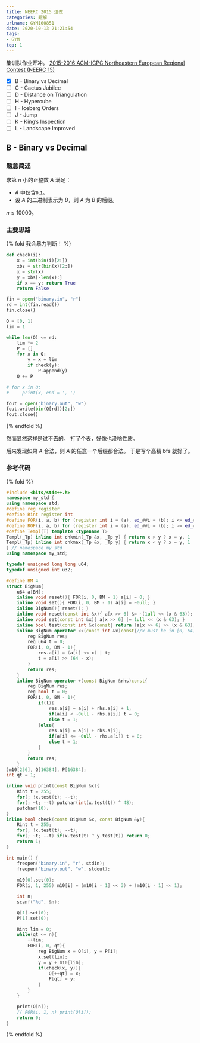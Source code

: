 ```yaml
---
title: NEERC 2015 选做
categories: 题解
urlname: GYM100851
date: 2020-10-13 21:21:54
tags:
- GYM
top: 1
---
```


集训队作业开冲。
[2015-2016 ACM-ICPC Northeastern European Regional Contest (NEERC 15)](https://codeforces.com/gym/100851)

- [x] B - Binary vs Decimal
- [ ] C - Cactus Jubilee
- [ ] D - Distance on Triangulation
- [ ] H - Hypercube
- [ ] I - Iceberg Orders
- [ ] J - Jump
- [ ] K - King’s Inspection
- [ ] L - Landscape Improved

<!-- more -->

## B - Binary vs Decimal

### 题意简述

求第 $n$ 小的正整数 $A$ 满足：
- $A$ 中仅含`0`,`1`。
- 设 $A$ 的二进制表示为 $B$，则 $A$ 为 $B$ 的后缀。

$n\le 10000$。

### 主要思路

{% fold 我会暴力判断！ %}
```py
def check(i):
    x = int(bin(i)[2:])
    xbs = str(bin(x)[2:])
    x = str(x)
    y = xbs[-len(x):]
    if x == y: return True
    return False

fin = open("binary.in", "r")
rd = int(fin.read())
fin.close()

Q = [0, 1]
lim = 1

while len(Q) <= rd:
    lim *= 2
    P = []
    for x in Q:
        y = x + lim
        if check(y):
            P.append(y)
    Q += P

# for x in Q:
#     print(x, end = ', ')

fout = open("binary.out", "w")
fout.write(bin(Q[rd])[2:])
fout.close()
```
{% endfold %}

然而显然这样是过不去的。
打了个表，好像也没啥性质。

后来发现如果 $A$ 合法，则 $A$ 的任意一个后缀都合法。
于是写个高精 bfs 就好了。

### 参考代码

{% fold %}
```cpp
#include <bits/stdc++.h>
namespace my_std {
using namespace std;
#define reg register
#define Rint register int
#define FOR(i, a, b) for (register int i = (a), ed_##i = (b); i <= ed_##i; ++i)
#define ROF(i, a, b) for (register int i = (a), ed_##i = (b); i >= ed_##i; --i)
#define Templ(T) template <typename T>
Templ(_Tp) inline int chkmin(_Tp &x, _Tp y) { return x > y ? x = y, 1 : 0; }
Templ(_Tp) inline int chkmax(_Tp &x, _Tp y) { return x < y ? x = y, 1 : 0; }
} // namespace my_std
using namespace my_std;

typedef unsigned long long u64;
typedef unsigned int u32;

#define BM 4
struct BigNum{
    u64 a[BM];
    inline void reset(){ FOR(i, 0, BM - 1) a[i] = 0; }
    inline void set(){ FOR(i, 0, BM - 1) a[i] = ~0ull; }
    inline BigNum(){ reset(); }
    inline void reset(const int &x){ a[x >> 6] &= ~(1ull << (x & 63)); }
    inline void set(const int &x){ a[x >> 6] |= 1ull << (x & 63); }
    inline bool test(const int &x)const{ return (a[x >> 6] >> (x & 63)) & 1; }
    inline BigNum operator <<(const int &x)const{//x must be in [0, 64)
        reg BigNum res;
        reg u64 t = 0;
        FOR(i, 0, BM - 1){
            res.a[i] = (a[i] << x) | t;
            t = a[i] >> (64 - x);
        }
        return res;
    }
    inline BigNum operator +(const BigNum &rhs)const{
        reg BigNum res;
        reg bool t = 0;
        FOR(i, 0, BM - 1){
            if(t){
                res.a[i] = a[i] + rhs.a[i] + 1;
                if(a[i] < ~0ull - rhs.a[i]) t = 0;
                else t = 1;
            }else{
                res.a[i] = a[i] + rhs.a[i];
                if(a[i] <= ~0ull - rhs.a[i]) t = 0;
                else t = 1;
            }
        }
        return res;
    }
}m10[256], Q[16384], P[16384];
int qt = 1;

inline void print(const BigNum &x){
    Rint t = 255;
    for(; !x.test(t); --t);
    for(; ~t; --t) putchar(int(x.test(t)) ^ 48);
    putchar(10);
}
inline bool check(const BigNum &x, const BigNum &y){
    Rint t = 255;
    for(; !x.test(t); --t);
    for(; ~t; --t) if(x.test(t) ^ y.test(t)) return 0;
    return 1;
}

int main() {
    freopen("binary.in", "r", stdin);
    freopen("binary.out", "w", stdout);
    
    m10[0].set(0);
    FOR(i, 1, 255) m10[i] = (m10[i - 1] << 3) + (m10[i - 1] << 1);

    int n;
    scanf("%d", &n);

    Q[1].set(0);
    P[1].set(0);

    Rint lim = 0;
    while(qt <= n){
        ++lim;
        FOR(i, 0, qt){
            reg BigNum x = Q[i], y = P[i];
            x.set(lim);
            y = y + m10[lim];
            if(check(x, y)){
                Q[++qt] = x;
                P[qt] = y;
            }
        }
    }

    print(Q[n]);
    // FOR(i, 1, n) print(Q[i]);
    return 0;
}
```
{% endfold %}